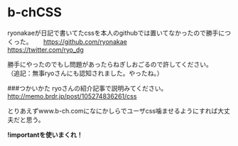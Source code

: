 b-chCSS
========

ryonakaeが日記で書いてたcssを本人のgithubでは置いてなかったので勝手につくった。　　
https://github.com/ryonakae  
https://twitter.com/ryo_dg  

勝手にやったのでもし問題があったらねぎしおごるので許してください。  
（追記：無事ryoさんにも認知されました。やったね。）

###つかいかた
ryoさんの紹介記事で説明みてください。  
http://memo.brdr.jp/post/105274836261/css  

とりあえずwww.b-ch.comになにかしらでユーザcss噛ませるようにすれば大丈夫だと思う。

**!importantを使いまくれ！**